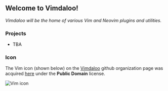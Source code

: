 ## Welcome to Vimdaloo!

_Vimdaloo will be the home of various Vim and Neovim plugins and utilities._

### Projects

* TBA

### Icon

The Vim icon (shown below) on the [Vimdaloo](https://github.com/vimdaloo/) github organization page was acquired [here](https://freesvg.org/vim-colorscheme-tailoring19205) under the **Public Domain** license.

![Vim icon](/vim-icon_200x200.png)
